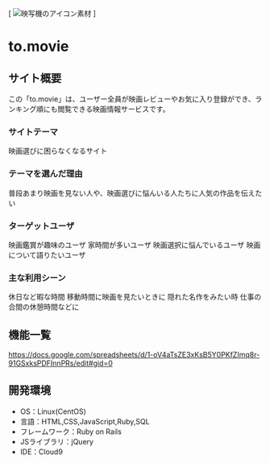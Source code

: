 [
![映写機のアイコン素材](https://user-images.githubusercontent.com/76623704/113143900-a60ba580-9267-11eb-8ed2-9ad3813892ae.jpeg)
]
# to.movie

## サイト概要
この「to.movie」は、ユーザー全員が映画レビューやお気に入り登録ができ、ランキング順にも閲覧できる映画情報サービスです。


### サイトテーマ
映画選びに困らなくなるサイト

### テーマを選んだ理由
普段あまり映画を見ない人や、映画選びに悩んいる人たちに人気の作品を伝えたい

### ターゲットユーザ
映画鑑賞が趣味のユーザ
家時間が多いユーザ
映画選択に悩んでいるユーザ
映画について語りたいユーザ

### 主な利用シーン
休日など暇な時間
移動時間に映画を見たいときに
隠れた名作をみたい時
仕事の合間の休憩時間などに

## 機能一覧
 https://docs.google.com/spreadsheets/d/1-oV4aTsZE3xKsB5Y0PKfZImq8r-91GSxksPDFInnPRs/edit#gid=0 

## 開発環境
- OS：Linux(CentOS)
- 言語：HTML,CSS,JavaScript,Ruby,SQL
- フレームワーク：Ruby on Rails
- JSライブラリ：jQuery
- IDE：Cloud9
